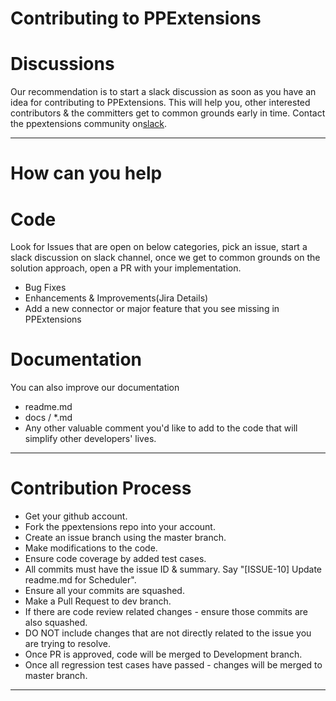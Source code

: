 
# Contributing to PPExtensions

# Discussions

Our recommendation is to start a slack discussion as soon as you have an idea for contributing to PPExtensions.
This will help you, other interested contributors & the committers get to common grounds early in time.
Contact the ppextensions community on[slack](https://ppextensions.slack.com​).

--------------------------------------------------------------------------------------------------------------------

# How can you help

# Code
Look for Issues that are open on below categories, pick an issue, start a slack discussion on slack channel, once we get to common grounds on the solution approach, open a PR with your implementation.
* Bug Fixes
* Enhancements & Improvements(Jira Details)
* Add a new connector or major feature that you see missing in PPExtensions

# Documentation
You can also improve our documentation
* readme.md
* docs / *.md
* Any other valuable comment you'd like to add to the code that will simplify other developers' lives.

--------------------------------------------------------------------------------------------------------------------


# Contribution Process

* Get your github account.
* Fork the ppextensions repo into your account.
* Create an issue branch using the master branch.
* Make modifications to the code.
* Ensure code coverage by added test cases.
* All commits must have the issue ID & summary. Say "[ISSUE-10] Update readme.md for Scheduler".
* Ensure all your commits are squashed.
* Make a Pull Request to dev branch.
* If there are code review related changes - ensure those commits are also squashed.
* DO NOT include changes that are not directly related to the issue you are trying to resolve.
* Once PR is approved, code will be merged to Development branch.
* Once all regression test cases have passed - changes will be merged to master branch.

--------------------------------------------------------------------------------------------------------------------
